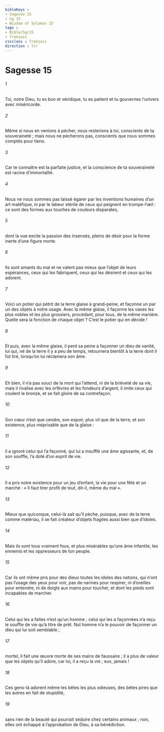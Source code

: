 ```yaml
---
bibleKeys : 
- Sagesse 15
- Sg 15
- Wisdom of Solomon 15
tags : 
- Bible/Sg/15
- français
cssclass : français
direction : ltr
---
```


# Sagesse 15

###### 1
Toi, notre Dieu, tu es bon et véridique,
tu es patient et tu gouvernes l’univers avec miséricorde.
###### 2
Même si nous en venions à pécher, nous resterions à toi,
conscients de ta souveraineté ;
mais nous ne pécherons pas,
conscients que nous sommes comptés pour tiens.
###### 3
Car te connaître est la parfaite justice,
et la conscience de ta souveraineté est racine d’immortalité.
###### 4
Nous ne nous sommes pas laissé égarer
par les inventions humaines d’un art maléfique,
ni par le labeur stérile de ceux qui peignent en trompe-l’œil :
ce sont des formes aux touches de couleurs disparates,
###### 5
dont la vue excite la passion des insensés,
pleins de désir pour la forme inerte d’une figure morte.
###### 6
Ils sont amants du mal
et ne valent pas mieux que l’objet de leurs espérances,
ceux qui les fabriquent,
ceux qui les désirent et ceux qui les adorent.
###### 7
Voici un potier qui pétrit de la terre glaise à grand-peine,
et façonne un par un des objets à notre usage.
Avec la même glaise, il façonne
les vases les plus nobles et les plus grossiers,
procédant, pour tous, de la même manière.
Quelle sera la fonction de chaque objet ?
C’est le potier qui en décide !
###### 8
Et puis, avec la même glaise,
il perd sa peine à façonner un dieu de vanité,
lui qui, né de la terre il y a peu de temps,
retournera bientôt à la terre dont il fut tiré,
lorsqu’on lui réclamera son âme.
###### 9
Eh bien, il n’a pas souci de la mort qui l’attend,
ni de la brièveté de sa vie,
mais il rivalise avec les orfèvres et les fondeurs d’argent,
il imite ceux qui coulent le bronze,
et se fait gloire de sa contrefaçon.
###### 10
Son cœur n’est que cendre,
son espoir, plus vil que de la terre,
et son existence, plus méprisable que de la glaise :
###### 11
il a ignoré celui qui l’a façonné,
qui lui a insufflé une âme agissante,
et, de son souffle, l’a doté d’un esprit de vie.
###### 12
Il a pris notre existence pour un jeu d’enfant,
la vie pour une fête et un marché :
« Il faut tirer profit de tout, dit-il,
même du mal ».
###### 13
Mieux que quiconque, celui-là sait qu’il pèche,
puisque, avec de la terre comme matériau,
il se fait créateur d’objets fragiles aussi bien que d’idoles.
###### 14
Mais ils sont tous vraiment fous,
et plus misérables qu’une âme infantile,
les ennemis et les oppresseurs de ton peuple.
###### 15
Car ils ont même pris pour des dieux toutes les idoles des nations,
qui n’ont pas l’usage des yeux pour voir,
pas de narines pour respirer,
ni d’oreilles pour entendre,
ni de doigts aux mains pour toucher,
et dont les pieds sont incapables de marcher.
###### 16
Celui qui les a faites n’est qu’un homme ;
celui qui les a façonnées n’a reçu le souffle de vie qu’à titre de prêt.
Nul homme n’a le pouvoir de façonner un dieu qui lui soit semblable ;
###### 17
mortel, il fait une œuvre morte de ses mains de faussaire ;
il a plus de valeur que les objets qu’il adore,
car lui, il a reçu la vie ; eux, jamais !
###### 18
Ces gens-là adorent même les bêtes les plus odieuses,
des bêtes pires que les autres en fait de stupidité,
###### 19
sans rien de la beauté qui pourrait séduire chez certains animaux ;
non, elles ont échappé à l’approbation de Dieu, à sa bénédiction.

